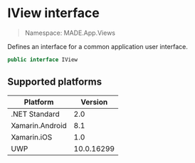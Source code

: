 # IView interface

> Namespace: MADE.App.Views

Defines an interface for a common application user interface.

```csharp
public interface IView
```

## Supported platforms

| Platform | Version |
| --- | --- |
| .NET Standard | 2.0 |
| Xamarin.Android | 8.1 |
| Xamarin.iOS  | 1.0 |
| UWP | 10.0.16299 | 